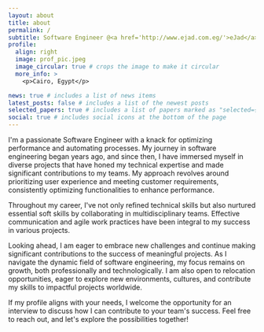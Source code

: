 ```yaml
---
layout: about
title: about
permalink: /
subtitle: Software Engineer @<a href='http://www.ejad.com.eg/'>eJad</a> | Backend Development | Java & C++ | Eclipse RCP | I Help Build Awesome Tools
profile:
  align: right
  image: prof_pic.jpeg
  image_circular: true # crops the image to make it circular
  more_info: >
    <p>Cairo, Egypt</p>

news: true # includes a list of news items
latest_posts: false # includes a list of the newest posts
selected_papers: true # includes a list of papers marked as "selected={true}"
social: true # includes social icons at the bottom of the page
---
```


I'm a passionate Software Engineer with a knack for optimizing performance and automating processes. My journey in software engineering began years ago, and since then, I have immersed myself in diverse projects that have honed my technical expertise and made significant contributions to my teams. My approach revolves around prioritizing user experience and meeting customer requirements, consistently optimizing functionalities to enhance performance.

Throughout my career, I've not only refined technical skills but also nurtured essential soft skills by collaborating in multidisciplinary teams. Effective communication and agile work practices have been integral to my success in various projects.

Looking ahead, I am eager to embrace new challenges and continue making significant contributions to the success of meaningful projects. As I navigate the dynamic field of software engineering, my focus remains on growth, both professionally and technologically. I am also open to relocation opportunities, eager to explore new environments, cultures, and contribute my skills to impactful projects worldwide.

If my profile aligns with your needs, I welcome the opportunity for an interview to discuss how I can contribute to your team's success. Feel free to reach out, and let's explore the possibilities together!
